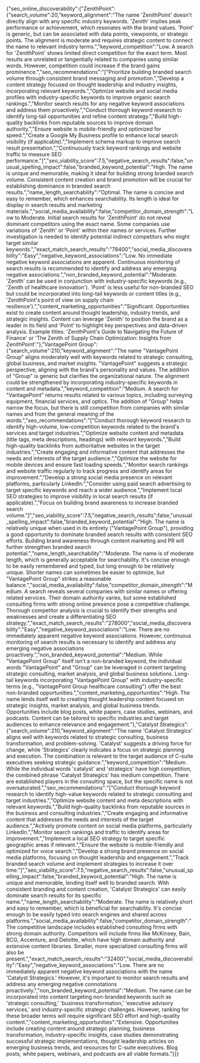 {"seo_online_discoverability":{"ZenithPoint":{"search_volume":20,"keyword_alignment":"The name 'ZenithPoint' doesn't directly align with any specific industry keywords. 'Zenith' implies peak performance or achievement, which resonates with the brand values. 'Point' is generic, but can be associated with data points, viewpoints, or strategic points. The alignment is moderate and requires strategic content to connect the name to relevant industry terms.","keyword_competition":"Low. A search for 'ZenithPoint' shows limited direct competition for the exact term. Most results are unrelated or tangentially related to companies using similar words. However, competition could increase if the brand gains prominence.","seo_recommendations":"[\"Prioritize building branded search volume through consistent brand messaging and promotion.\",\"Develop a content strategy focused on thought leadership and industry insights, incorporating relevant keywords.\",\"Optimize website and social media profiles with industry-specific keywords to improve organic search rankings.\",\"Monitor search results for any negative keyword associations and address them proactively.\",\"Conduct thorough keyword research to identify long-tail opportunities and refine content strategy.\",\"Build high-quality backlinks from reputable sources to improve domain authority.\",\"Ensure website is mobile-friendly and optimized for speed.\",\"Create a Google My Business profile to enhance local search visibility (if applicable).\",\"Implement schema markup to improve search result presentation.\",\"Continuously track keyword rankings and website traffic to measure SEO performance.\"]","seo_viability_score":7.5,"negative_search_results":false,"unusual_spelling_impact":false,"branded_keyword_potential":"High. The name is unique and memorable, making it ideal for building strong branded search volume. Consistent content creation and brand promotion will be crucial for establishing dominance in branded search results.","name_length_searchability":"Optimal. The name is concise and easy to remember, which enhances searchability. Its length is ideal for display in search results and marketing materials.","social_media_availability":false,"competitor_domain_strength":"Low to Moderate. Initial search results for 'ZenithPoint' do not reveal dominant competitors using the exact name. Some companies use variations of 'Zenith' or 'Point' within their names or services. Further investigation is needed to identify potential indirect competitors who might target similar keywords.","exact_match_search_results":"78400","social_media_discoverability":"Easy","negative_keyword_associations":"Low. No immediate negative keyword associations are apparent. Continuous monitoring of search results is recommended to identify and address any emerging negative associations.","non_branded_keyword_potential":"Moderate. 'Zenith' can be used in conjunction with industry-specific keywords (e.g., 'Zenith of healthcare innovation'). 'Point' is less useful for non-branded SEO but could be incorporated into long-tail keywords or content titles (e.g., 'ZenithPoint's point of view on supply chain resilience').","content_marketing_opportunities":"Significant. Opportunities exist to create content around thought leadership, industry trends, and strategic insights. Content can leverage 'Zenith' to position the brand as a leader in its field and 'Point' to highlight key perspectives and data-driven analysis. Example titles: 'ZenithPoint's Guide to Navigating the Future of Finance' or 'The Zenith of Supply Chain Optimization: Insights from ZenithPoint'."},"VantagePoint Group":{"search_volume":210,"keyword_alignment":"The name \"VantagePoint Group\" aligns moderately well with keywords related to strategic consulting, global business, and market insights. \"VantagePoint\" suggests a strategic perspective, aligning with the brand's personality and values. The addition of \"Group\" is generic but clarifies the organizational nature. The alignment could be strengthened by incorporating industry-specific keywords in content and metadata.","keyword_competition":"Medium. A search for \"VantagePoint\" returns results related to various topics, including surveying equipment, financial services, and optics. The addition of \"Group\" helps narrow the focus, but there is still competition from companies with similar names and from the general meaning of the words.","seo_recommendations":"[\"Conduct thorough keyword research to identify high-volume, low-competition keywords related to the brand's services and target industries.\",\"Optimize website content and metadata (title tags, meta descriptions, headings) with relevant keywords.\",\"Build high-quality backlinks from authoritative websites in the target industries.\",\"Create engaging and informative content that addresses the needs and interests of the target audience.\",\"Optimize the website for mobile devices and ensure fast loading speeds.\",\"Monitor search rankings and website traffic regularly to track progress and identify areas for improvement.\",\"Develop a strong social media presence on relevant platforms, particularly LinkedIn.\",\"Consider using paid search advertising to target specific keywords and reach a wider audience.\",\"Implement local SEO strategies to improve visibility in local search results (if applicable).\",\"Focus on building brand awareness to increase branded search volume.\"]","seo_viability_score":7.5,"negative_search_results":false,"unusual_spelling_impact":false,"branded_keyword_potential":"High. The name is relatively unique when used in its entirety (\"VantagePoint Group\"), providing a good opportunity to dominate branded search results with consistent SEO efforts. Building brand awareness through content marketing and PR will further strengthen branded search potential.","name_length_searchability":"Moderate. The name is of moderate length, which is generally acceptable for searchability. It's concise enough to be easily remembered and typed, but long enough to be relatively unique. Shorter names can sometimes be easier to optimize, but \"VantagePoint Group\" strikes a reasonable balance.","social_media_availability":false,"competitor_domain_strength":"Medium. A search reveals several companies with similar names or offering related services. Their domain authority varies, but some established consulting firms with strong online presence pose a competitive challenge. Thorough competitor analysis is crucial to identify their strengths and weaknesses and create a differentiating SEO strategy.","exact_match_search_results":"278000","social_media_discoverability":"Easy","negative_keyword_associations":"Low. There are no immediately apparent negative keyword associations. However, continuous monitoring of search results is necessary to identify and address any emerging negative associations proactively.","non_branded_keyword_potential":"Medium. While \"VantagePoint Group\" itself isn't a non-branded keyword, the individual words \"VantagePoint\" and \"Group\" can be leveraged in content targeting strategic consulting, market analysis, and global business solutions. Long-tail keywords incorporating \"VantagePoint Group\" with industry-specific terms (e.g., \"VantagePoint Group healthcare consulting\") offer the best non-branded opportunities.","content_marketing_opportunities":"High. The name lends itself well to creating thought leadership content focused on strategic insights, market analysis, and global business trends. Opportunities include blog posts, white papers, case studies, webinars, and podcasts. Content can be tailored to specific industries and target audiences to enhance relevance and engagement."},"Catalyst Strategics":{"search_volume":210,"keyword_alignment":"The name 'Catalyst Strategics' aligns well with keywords related to strategic consulting, business transformation, and problem-solving. 'Catalyst' suggests a driving force for change, while 'Strategics' clearly indicates a focus on strategic planning and execution. The combination is relevant to the target audience of C-suite executives seeking strategic guidance.","keyword_competition":"Medium. While the individual words 'catalyst' and 'strategics' have high competition, the combined phrase 'Catalyst Strategics' has medium competition. There are established players in the consulting space, but the specific name is not oversaturated.","seo_recommendations":"[\"Conduct thorough keyword research to identify high-value keywords related to strategic consulting and target industries.\",\"Optimize website content and meta descriptions with relevant keywords.\",\"Build high-quality backlinks from reputable sources in the business and consulting industries.\",\"Create engaging and informative content that addresses the needs and interests of the target audience.\",\"Actively promote content on social media platforms, particularly LinkedIn.\",\"Monitor search rankings and traffic to identify areas for improvement.\",\"Implement a local SEO strategy to target specific geographic areas if relevant.\",\"Ensure the website is mobile-friendly and optimized for voice search.\",\"Develop a strong brand presence on social media platforms, focusing on thought leadership and engagement.\",\"Track branded search volume and implement strategies to increase it over time.\"]","seo_viability_score":7.5,"negative_search_results":false,"unusual_spelling_impact":false,"branded_keyword_potential":"High. The name is unique and memorable, lending itself well to branded search. With consistent branding and content creation, 'Catalyst Strategics' can easily dominate search results for its specific name.","name_length_searchability":"Moderate. The name is relatively short and easy to remember, which is beneficial for searchability. It's concise enough to be easily typed into search engines and shared across platforms.","social_media_availability":false,"competitor_domain_strength":"The competitive landscape includes established consulting firms with strong domain authority. Competitors will include firms like McKinsey, Bain, BCG, Accenture, and Deloitte, which have high domain authority and extensive content libraries. Smaller, more specialized consulting firms will also be present.","exact_match_search_results":"32400","social_media_discoverability":"Easy","negative_keyword_associations":"Low. There are no immediately apparent negative keyword associations with the name 'Catalyst Strategics.' However, it's important to monitor search results and address any emerging negative connotations proactively.","non_branded_keyword_potential":"Medium. The name can be incorporated into content targeting non-branded keywords such as 'strategic consulting,' 'business transformation,' 'executive advisory services,' and industry-specific strategic challenges. However, ranking for these broader terms will require significant SEO effort and high-quality content.","content_marketing_opportunities":"Extensive. Opportunities include creating content around strategic planning, business transformation, industry-specific insights, case studies demonstrating successful strategic implementations, thought leadership articles on emerging business trends, and resources for C-suite executives. Blog posts, white papers, webinars, and podcasts are all viable formats."}}}